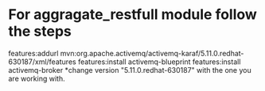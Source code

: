 # For  aggragate_restfull module follow the steps
features:addurl  mvn:org.apache.activemq/activemq-karaf/5.11.0.redhat-630187/xml/features
features:install activemq-blueprint
features:install activemq-broker
*change version "5.11.0.redhat-630187" with the one you are working with.